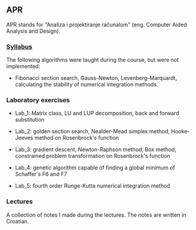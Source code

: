 ﻿## APR

APR stands for "Analiza i projektiranje računalom" (eng. Computer Aided Analysis and Design).


### [Syllabus](http://www.fer.unizg.hr/en/course/apr)

The following algorithms were taught during the course, but were not implemented:
* Fibonacci section search, Gauss-Newton, Levenberg-Marquardt, calculating the stability of numerical integration methods.


### Laboratory exercises

* Lab_1: Matrix class, LU and LUP decomposition, back and forward substitution

* Lab_2: golden section search, Nealder-Mead simplex method, Hooke-Jeeves method on Rosenbrock's function

* Lab_3: gradient descent, Newton-Raphson method, Box method, constrained problem transformation on Rosenbrock's function

* Lab_4: genetic algorithm capable of finding a global minimum of Schaffer's F6 and F7

* Lab_5: fourth order Runge-Kutta numerical integration method


### Lectures

A collection of notes I made during the lectures. The notes are written in Croatian.
